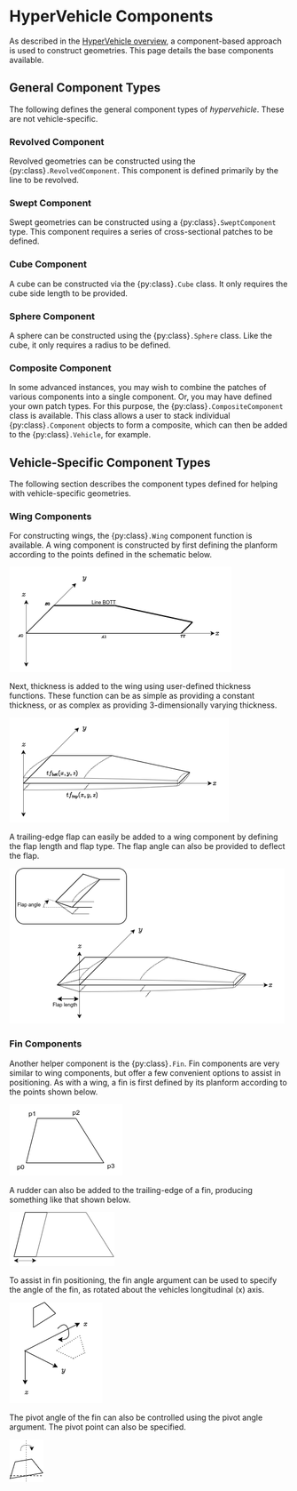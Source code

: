 # HyperVehicle Components

As described in the [HyperVehicle overview](overview), a component-based approach is
used to construct geometries. This page details the base components available.


## General Component Types
The following defines the general component types of 
*hypervehicle*. These are not vehicle-specific.

### Revolved Component
Revolved geometries can be constructed using the 
{py:class}`.RevolvedComponent`. This component is defined
primarily by the line to be revolved.


### Swept Component
Swept geometries can be constructed using a 
{py:class}`.SweptComponent` type. This component
requires a series of cross-sectional patches to be
defined.


### Cube Component
A cube can be constructed via the {py:class}`.Cube`
class. It only requires the cube side length to be
provided.

### Sphere Component
A sphere can be constructed using the {py:class}`.Sphere`
class. Like the cube, it only requires a radius to 
be defined.


### Composite Component
In some advanced instances, you may wish to combine the 
patches of various components into a single component. Or,
you may have defined your own patch types. For this purpose,
the {py:class}`.CompositeComponent` class is available. This
class allows a user to stack individual {py:class}`.Component`
objects to form a composite, which can then be added to
the {py:class}`.Vehicle`, for example.





## Vehicle-Specific Component Types
The following section describes the component types defined for
helping with vehicle-specific geometries.

### Wing Components
For constructing wings, the {py:class}`.Wing` component
function is available. A wing component is constructed 
by first defining the planform according to the points 
defined in the schematic below.

![Wing planform](../images/components/wing_planform.png "Wing planform")

Next, thickness is added to the wing using user-defined 
thickness functions. These function can be as simple as 
providing a constant thickness, or as complex as 
providing 3-dimensionally varying thickness.

![Wing thickness functions](../images/components/wing_thickness.png "Wing thickness functions")


A trailing-edge flap can easily be added to a wing component 
by defining the flap length and flap type. The flap angle can 
also be provided to deflect the flap.

![Wing flap](../images/components/flap.png "Wing flap")



### Fin Components
Another helper component is the {py:class}`.Fin`.
Fin components are very similar to wing components, but 
offer a few convenient options to assist in positioning. 
As with a wing, a fin is first defined by its planform 
according to the points shown below.

![Fin planform definition](../images/components/fin_planform.png "Fin planform definition")

A rudder can also be added to the trailing-edge of a fin, 
producing something like that shown below.

![Rudder length](../images/components/rudder_length.png "Rudder length")


To assist in fin positioning, the fin angle argument can 
be used to specify the angle of the fin, as rotated about 
the vehicles longitudinal (x) axis.

![Fin angle](../images/components/fin_angle.png "Fin angle definition")


The pivot angle of the fin can also be controlled using 
the pivot angle argument. The pivot point can also be 
specified.

![Fin pivot angle](../images/components/fin_pivot.png "Fin pivot angle")

